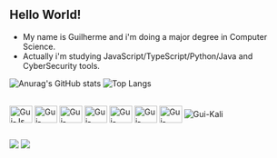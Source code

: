 ## Hello World!
- My name is Guilherme and i'm doing a major degree in Computer Science.
- Actually i'm studying JavaScript/TypeScript/Python/Java and CyberSecurity tools.

![Anurag's GitHub stats](https://github-readme-stats.vercel.app/api?username=guilhermejuliao&show_icons=true&theme=highcontrast)
![Top Langs](https://github-readme-stats.vercel.app/api/top-langs/?username=guilhermejuliao&theme=highcontrast&hide_progress=true)
 
 <div style="display: inline_block"><br>
 <img align="center" alt="Gui-Js" height="30" width="40" src="https://cdn.jsdelivr.net/gh/devicons/devicon/icons/javascript/javascript-original.svg"/>
 <img align="center" alt="Gui-Type" height="30" width="40" src="https://cdn.jsdelivr.net/gh/devicons/devicon/icons/typescript/typescript-plain.svg"/>
 <img align="center" alt="Gui-React" height="30" width="40" src="https://cdn.jsdelivr.net/gh/devicons/devicon/icons/react/react-original.svg"/>
 <img align="center" alt="Gui-HTML" height="30" width="40" src="https://cdn.jsdelivr.net/gh/devicons/devicon/icons/html5/html5-original.svg"/>
 <img align="center" alt="Gui-CSS" height="30" width="40" src="https://cdn.jsdelivr.net/gh/devicons/devicon/icons/css3/css3-original.svg"/>
 <img align="center" alt="Gui-Python" height="30" width="40" src="https://cdn.jsdelivr.net/gh/devicons/devicon/icons/python/python-original.svg"/>
 <img align="center" alt="Gui-Java" height="30" width="40" src="https://cdn.jsdelivr.net/gh/devicons/devicon/icons/java/java-original.svg"/>
 <img align="center" alt="Gui-Kali" src="https://img.shields.io/badge/Kali_Linux-557C94?style=for-the-badge&logo=kali-linux&logoColor=white"/>
 </div>
  
  
  ##
  
  
 <div>
 <a href="https://www.linkedin.com/in/guilhermejuliao/" target="_blank"><img src="https://img.shields.io/badge/LinkedIn-0077B5?style=for-the-badge&logo=linkedin&logoColor=white" target="_blank"></a>
 <a href="mailto:guilhermejuliao9@gmail.com" target="_blank"><img src="https://img.shields.io/badge/Gmail-D14836?style=for-the-badge&logo=gmail&logoColor=white"  target="_blank"></a>
   
  </div>
          
       
